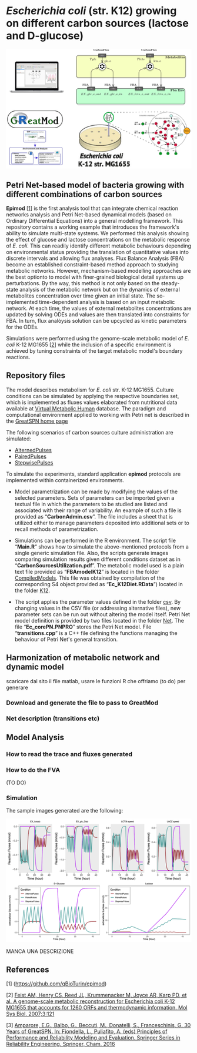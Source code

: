 # _Escherichia coli_ (str. K12) growing on different carbon sources (lactose and D-glucose)
![Flyer](https://github.com/qBioTurin/Ec_coli_modelling/blob/main/Input/notes/4Md/Flyer_Sum_G-L_model.png)

## Petri Net-based model of bacteria growing with different combinations of carbon sources
**Epimod** [[1](#references)] is the first analysis tool that can integrate chemical reaction networks analysis and Petri Net-based dynamical models (based on Ordinary Differential Equations) into a general modelling framework. This repository contains a working example that introduces the framework's ability to simulate multi-state systems. We performed this analysis showing the effect of glucose and lactose concentrations on the metabolic response of _E. coli_. This can readily identify different metabolic behaviours depending on environmental status providing the translation of quantitative values into discrete intervals and allowing flux analyses. Flux Balance Analysis (FBA) become an established constraint-based method approach to studying metabolic networks. However, mechanism-based modelling approaches are the best optionto to model with finer-grained biological detail systems up perturbations.  By the way, this method is not only based on the steady-state analysis of the metabolic network but on the dynamics of external metabolites concentration over time given an initial state. The so-implemented time-dependent analysis is based on an input metabolic network. At each time, the values of external metabolites concentrations are updated by solving ODEs and values are then translated into constraints for FBA. In turn, flux analòysis solution can be upcycled as kinetic parameters for the ODEs.

Simulations were performed using the genome-scale metabolic model of _E. coli_ K-12 MG1655 [[2](#references)] while the inclusion of a specific environment is achieved by tuning constraints of the target metabolic model's boundary reactions. 

## Repository files
The model describes metabolism for _E. coli_ str. K-12 MG1655. Culture conditions can be simulated by applying the respective boundaries set, which is implemented as fluxes values elaborated from nutritional data available at [Virtual Metabolic Human](https://www.vmh.life/#nutrition) database. The paradigm and computational environment applied to working with Petri net is described in the [GreatSPN home page](http://www.di.unito.it/~amparore/mc4cslta/editor.html)

The following scenarios of carbon sources culture administration are simulated:

  * [AlternedPulses](https://github.com/qBioTurin/Ec_coli_modelling/blob/main/Input/csv/AlternedPulses.csv)
  * [PairedPulses](https://github.com/qBioTurin/Ec_coli_modelling/blob/main/Input/csv/PairedPulses.csv)
  * [StepwisePulses](https://github.com/qBioTurin/Ec_coli_modelling/blob/main/Input/csv/StepwisePulses.csv)

To simulate the experiments, standard application **epimod** protocols are implemented within containerized environments.

* Model parametrization can be made by modifying the values of the selected parameters. Sets of parameters can be imported given a textual file in which the parameters to be studied are listed and associated with their range of variability. An example of such a file is provided as “**CarbonAdmin.csv**”. The file includes a sheet that is utilized either to manage parameters deposited into additional sets or to recall methods of parametrization.

* Simulations can be performed in the R environment. The script file “**Main.R**” shows how to simulate the above-mentioned protocols from a single generic simulation file. Also, the scripts generate images comparing simulation results given different conditions dataset as in “**CarbonSourcesUtilization.pdf**”. The metabolic model used is a plain text file provided as “**FBAmodelK12**” is located in the folder [CompiledModels](https://github.com/qBioTurin/Ec_coli_modelling/blob/main/Input/CompiledModels). This file was obtained by compilation of the corresponding S4 object provided as “**Ec_K12Diet.RData**”) located in the folder [K12](https://github.com/qBioTurin/Ec_coli_modelling/blob/main/Input/Models/K12). 

* The script applies the parameter values defined in the folder [csv](https://github.com/qBioTurin/Ec_coli_modelling/blob/main/Input/csv). By changing values in the CSV file (or addressing alternative files), new parameter sets can be run out without altering the model itself. Petri Net model definition is provided by two files located in the folder [Net](https://github.com/qBioTurin/Ec_coli_modelling/blob/main/Input/Models/Net). The file “**Ec_corePN.PNPRO**” stores the Petri Net model. File “**transitions.cpp**” is a C++ file defining the functions managing the behaviour of Petri Net's general transition.


## Harmonization of metabolic network and dynamic model

scaricare dal sito il file matlab, usare le funzioni R che offriamo (to do) per generare 

### Download and generate the file to pass to GreatMod

### Net description (transitions etc)

## Model Analysis

### How to read the trace and fluxes generated

### How to do the FVA
(TO DO)

### Simulation 

The sample images generated are the following:

![ModelSim](https://github.com/qBioTurin/Ec_coli_modelling/blob/main/Results/CarbonSourcesUtilization.png)

MANCA UNA DESCRIZIONE
## References
[1] (https://github.com/qBioTurin/epimod)

[2] [Feist AM, Henry CS, Reed JL, Krummenacker M, Joyce AR, Karp PD, et al. A genome-scale metabolic reconstruction for Escherichia coli K-12 MG1655 that accounts for 1260 ORFs and thermodynamic information. Mol Sys Biol. 2007;3:121](https://www.embopress.org/doi/full/10.1038/msb4100155)

[3] [Amparore, E.G., Balbo, G., Beccuti, M., Donatelli, S., Franceschinis, G. 30 Years of GreatSPN.  In: Fiondella, L., Puliafito, A. (eds) Principles of Performance and Reliability Modeling and Evaluation. Springer Series in Reliability Engineering. Springer, Cham. 2016](https://link.springer.com/chapter/10.1007/978-3-319-30599-8_9)
